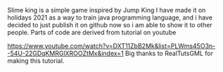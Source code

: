 Slime king is a simple game inspired by Jump King
I have made it on holidays 2021 as a way to train java programming language, and
i have decided to just publish it on github now so i am able to show it to other people.
Parts of code are derived from tutorial on youtube 

https://www.youtube.com/watch?v=DXT11ZbB2Mk&list=PLWms45O3n--54U-22GDqKMRGlXROOZtMx&index=1
Big thanks to RealTutsGML for making this tutorial.
